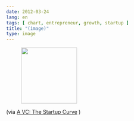 ```yaml
---
date: 2012-03-24
lang: en
tags: [ chart, entrepreneur, growth, startup ]
title: "(image)"
type: image
---
```


<figure>
<a
href="https://hugo.ferreira.cc/via-a-vc-the-startup-curve/attachment/831/"
rel="attachment"><img
src="/wp-content/uploads/2012/03/tumblr_m1dyy8bMfK1qz82meo1_500-150x150.png"
width="150" height="150" /></a></figure>

(via [A VC: The Startup
Curve](http://www.avc.com/a_vc/2012/03/the-startup-curve.html) )


